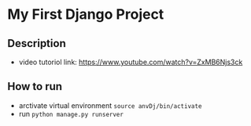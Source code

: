 # My First Django Project
## Description
- video tutoriol link:  https://www.youtube.com/watch?v=ZxMB6Njs3ck

## How to run
- arctivate virtual environment `source anvDj/bin/activate`
- run `python manage.py runserver`